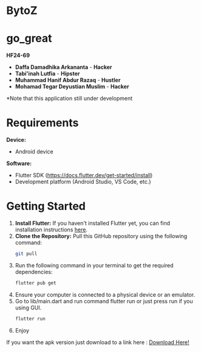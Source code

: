 # BytoZ

# go_great

**HF24-69**

* **Daffa Damadhika Arkananta** - **Hacker**
* **Tabi'inah Lutfia** - **Hipster**
* **Muhammad Hanif Abdur Razaq** - **Hustler**
* **Mohamad Tegar Deyustian Muslim** - **Hacker**

*Note that this application still under development

# Requirements

**Device:**
* Android device

**Software:**
* Flutter SDK (https://docs.flutter.dev/get-started/install)
* Development platform (Android Studio, VS Code, etc.)

# Getting Started

1. **Install Flutter:**
   If you haven't installed Flutter yet, you can find installation instructions [here](https://flutter.dev/docs/get-started/install).
2. **Clone the Repository:**
   Pull this GitHub repository using the following command:
   ```bash
   git pull
3. Run the following command in your terminal to get the required dependencies:
    ```bash
    flutter pub get
5. Ensure your computer is connected to a physical device or an emulator.
6. Go to lib/main.dart and run command flutter run or just press run if you using GUI.
    ```bash
    flutter run
8. Enjoy




If you want the apk version just download to a link here :
[Download Here!](https://drive.google.com/file/d/156wTKmPSxFYWJeTRT_EZIWsKgL2Wc3qf/view?usp=drive_link"Download")

